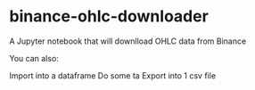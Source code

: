 # binance-ohlc-downloader

A Jupyter notebook that will downlload OHLC data from Binance

You can also:

Import into a dataframe
Do some ta
Export into 1 csv file
